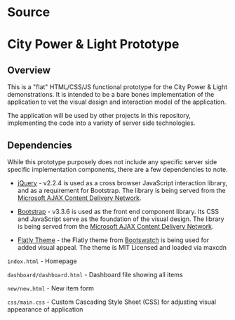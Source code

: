 # Source
# City Power & Light Prototype

## Overview
This is a "flat" HTML/CSS/JS functional prototype for the City Power & Light demonstrations.  It is intended to be a bare bones implementation of the application to vet the visual design and interaction model of the application. 

The application will be used by other projects in this repository, implementing the code into a variety of server side technologies. 

## Dependencies
While this prototype purposely does not include any specific server side specific implementation components, there are a few dependencies to note. 

* [jQuery](https://jquery.com/) - v2.2.4 is used as a cross browser JavaScript interaction library, and as a requirement for Bootstrap.  The library is being served from the [Microsoft AJAX Content Delivery Network](https://www.asp.net/ajax/cdn).

* [Bootstrap](https://getbootstrap.com/) - v3.3.6 is used as the front end component library. Its CSS and JavaScript serve as the foundation of the visual design.  The library is being served from the [Microsoft AJAX Content Delivery Network](https://www.asp.net/ajax/cdn).

* [Flatly Theme](http://bootswatch.com/flatly/) - the Flatly theme from [Bootswatch](http://bootswatch.com/) is being used for added visual appeal.  The theme is MIT Licensed and loaded via maxcdn 

`index.html` - Homepage 

`dashboard/dashboard.html` - Dashboard file showing all items

`new/new.html` - New item form

`css/main.css` - Custom Cascading Style Sheet (CSS) for adjusting visual appearance of application
